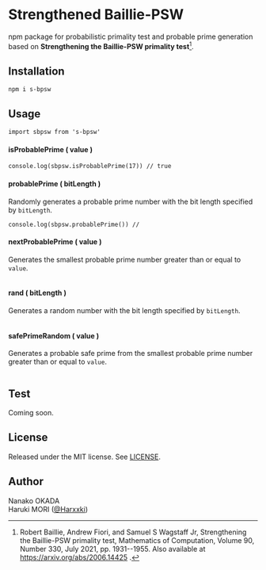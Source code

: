 # Strengthened Baillie-PSW
npm package for probabilistic primality test and probable prime generation based on **Strengthening the Baillie-PSW primality test**[^1].

[^1]: Robert Baillie, Andrew Fiori, and Samuel S Wagstaff Jr,
Strengthening the Baillie-PSW primality test,
Mathematics of Computation, Volume 90, Number 330,
July 2021, pp. 1931--1955.
Also available at https://arxiv.org/abs/2006.14425 .


## Installation

```
npm i s-bpsw
```

## Usage

```
import sbpsw from 's-bpsw'
```

#### isProbablePrime ( value )
```
console.log(sbpsw.isProbablePrime(17)) // true
```

#### probablePrime ( bitLength )
Randomly generates a probable prime number with the bit length specified by `bitLength`.
```
console.log(sbpsw.probablePrime()) //
```

#### nextProbablePrime ( value )
Generates the smallest probable prime number greater than or equal to `value`.
```
```

#### rand ( bitLength )
Generates a random number with the bit length specified by `bitLength`.
```
```

#### safePrimeRandom ( value )
Generates a probable safe prime from the smallest probable prime number greater than or equal to `value`.
```
```

## Test

Coming soon.

## License
Released under the MIT license.
See [LICENSE](https://github.com/Harxxki/bailie-psw/blob/master/LICENSE).

## Author
Nanako OKADA  
Haruki MORI ([@Harxxki](https://github.com/Harxxki))
